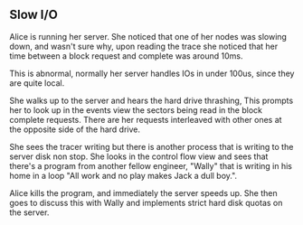## Slow I/O

Alice is running her server. She noticed that one of her nodes was slowing down, and wasn't sure why, upon reading the trace she noticed that her time between a block request and complete was around 10ms.

This is abnormal, normally her server handles IOs in under 100us, since they are quite local.

She walks up to the server and hears the hard drive thrashing, This prompts her to look up in the events view the sectors being read in the block complete requests. There are her requests interleaved with other ones at the opposite side of the hard drive.

She sees the tracer writing but there is another process that is writing to the server disk non stop. She looks in the control flow view and sees that there's a program from another fellow engineer, "Wally" that is writing in his home in a loop "All work and no play makes Jack a dull boy.".

Alice kills the program, and immediately the server speeds up. She then goes to discuss this with Wally and implements strict hard disk quotas on the server.
